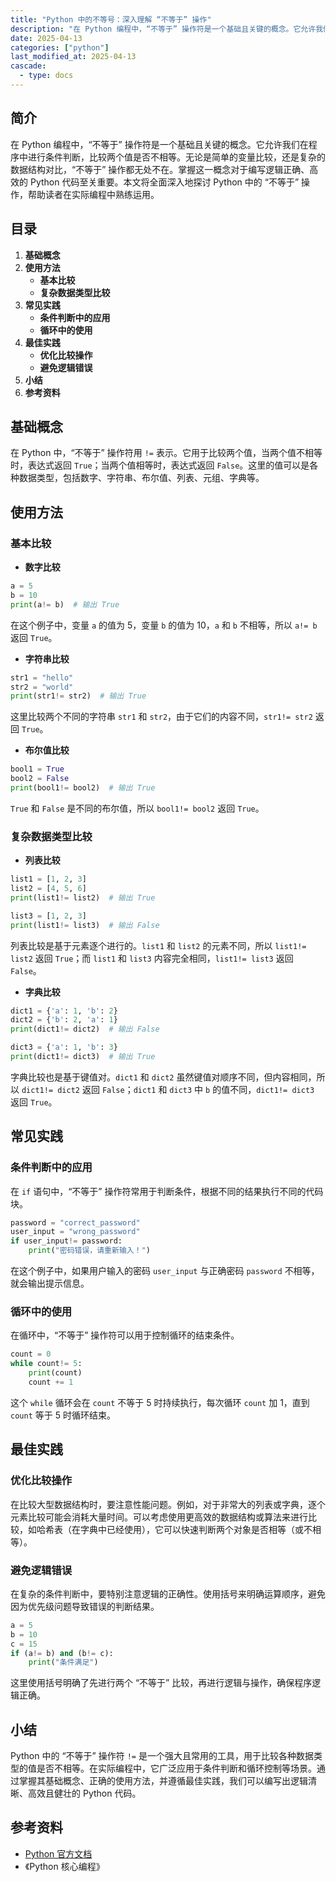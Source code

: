 ```yaml
---
title: "Python 中的不等号：深入理解 “不等于” 操作"
description: "在 Python 编程中，“不等于” 操作符是一个基础且关键的概念。它允许我们在程序中进行条件判断，比较两个值是否不相等。无论是简单的变量比较，还是复杂的数据结构对比，“不等于” 操作都无处不在。掌握这一概念对于编写逻辑正确、高效的 Python 代码至关重要。本文将全面深入地探讨 Python 中的 “不等于” 操作，帮助读者在实际编程中熟练运用。"
date: 2025-04-13
categories: ["python"]
last_modified_at: 2025-04-13
cascade:
  - type: docs
---
```


## 简介
在 Python 编程中，“不等于” 操作符是一个基础且关键的概念。它允许我们在程序中进行条件判断，比较两个值是否不相等。无论是简单的变量比较，还是复杂的数据结构对比，“不等于” 操作都无处不在。掌握这一概念对于编写逻辑正确、高效的 Python 代码至关重要。本文将全面深入地探讨 Python 中的 “不等于” 操作，帮助读者在实际编程中熟练运用。

<!-- more -->
## 目录
1. **基础概念**
2. **使用方法**
    - **基本比较**
    - **复杂数据类型比较**
3. **常见实践**
    - **条件判断中的应用**
    - **循环中的使用**
4. **最佳实践**
    - **优化比较操作**
    - **避免逻辑错误**
5. **小结**
6. **参考资料**

## 基础概念
在 Python 中，“不等于” 操作符用 `!=` 表示。它用于比较两个值，当两个值不相等时，表达式返回 `True`；当两个值相等时，表达式返回 `False`。这里的值可以是各种数据类型，包括数字、字符串、布尔值、列表、元组、字典等。

## 使用方法
### 基本比较
- **数字比较**
```python
a = 5
b = 10
print(a!= b)  # 输出 True
```
在这个例子中，变量 `a` 的值为 5，变量 `b` 的值为 10，`a` 和 `b` 不相等，所以 `a!= b` 返回 `True`。

- **字符串比较**
```python
str1 = "hello"
str2 = "world"
print(str1!= str2)  # 输出 True
```
这里比较两个不同的字符串 `str1` 和 `str2`，由于它们的内容不同，`str1!= str2` 返回 `True`。

- **布尔值比较**
```python
bool1 = True
bool2 = False
print(bool1!= bool2)  # 输出 True
```
`True` 和 `False` 是不同的布尔值，所以 `bool1!= bool2` 返回 `True`。

### 复杂数据类型比较
- **列表比较**
```python
list1 = [1, 2, 3]
list2 = [4, 5, 6]
print(list1!= list2)  # 输出 True

list3 = [1, 2, 3]
print(list1!= list3)  # 输出 False
```
列表比较是基于元素逐个进行的。`list1` 和 `list2` 的元素不同，所以 `list1!= list2` 返回 `True`；而 `list1` 和 `list3` 内容完全相同，`list1!= list3` 返回 `False`。

- **字典比较**
```python
dict1 = {'a': 1, 'b': 2}
dict2 = {'b': 2, 'a': 1}
print(dict1!= dict2)  # 输出 False

dict3 = {'a': 1, 'b': 3}
print(dict1!= dict3)  # 输出 True
```
字典比较也是基于键值对。`dict1` 和 `dict2` 虽然键值对顺序不同，但内容相同，所以 `dict1!= dict2` 返回 `False`；`dict1` 和 `dict3` 中 `b` 的值不同，`dict1!= dict3` 返回 `True`。

## 常见实践
### 条件判断中的应用
在 `if` 语句中，“不等于” 操作符常用于判断条件，根据不同的结果执行不同的代码块。
```python
password = "correct_password"
user_input = "wrong_password"
if user_input!= password:
    print("密码错误，请重新输入！")
```
在这个例子中，如果用户输入的密码 `user_input` 与正确密码 `password` 不相等，就会输出提示信息。

### 循环中的使用
在循环中，“不等于” 操作符可以用于控制循环的结束条件。
```python
count = 0
while count!= 5:
    print(count)
    count += 1
```
这个 `while` 循环会在 `count` 不等于 5 时持续执行，每次循环 `count` 加 1，直到 `count` 等于 5 时循环结束。

## 最佳实践
### 优化比较操作
在比较大型数据结构时，要注意性能问题。例如，对于非常大的列表或字典，逐个元素比较可能会消耗大量时间。可以考虑使用更高效的数据结构或算法来进行比较，如哈希表（在字典中已经使用），它可以快速判断两个对象是否相等（或不相等）。

### 避免逻辑错误
在复杂的条件判断中，要特别注意逻辑的正确性。使用括号来明确运算顺序，避免因为优先级问题导致错误的判断结果。
```python
a = 5
b = 10
c = 15
if (a!= b) and (b!= c):
    print("条件满足")
```
这里使用括号明确了先进行两个 “不等于” 比较，再进行逻辑与操作，确保程序逻辑正确。

## 小结
Python 中的 “不等于” 操作符 `!=` 是一个强大且常用的工具，用于比较各种数据类型的值是否不相等。在实际编程中，它广泛应用于条件判断和循环控制等场景。通过掌握其基础概念、正确的使用方法，并遵循最佳实践，我们可以编写出逻辑清晰、高效且健壮的 Python 代码。

## 参考资料
- [Python 官方文档](https://docs.python.org/3/)
- 《Python 核心编程》